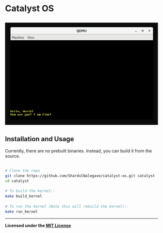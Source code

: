 
# Catalyst OS
![Hello, World!](images/hello_world.png)
---

## Installation and Usage
Currently, there are no prebuilt binaries.
Instead, you can build it from the source.

```bash

# Clone the repo
git clone https://github.com/ShardulNalegave/catalyst-os.git catalyst
cd catalyst

# To build the kernel:-
make build_kernel

# To run the kernel (Note this will rebuild the kernel):-
make run_kernel

```

---
**Licensed under the [MIT License](./LICENSE)**